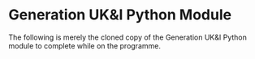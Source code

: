 # Generation UK&I Python Module


The following is merely the cloned copy of the Generation UK&I Python module to complete while on the programme.